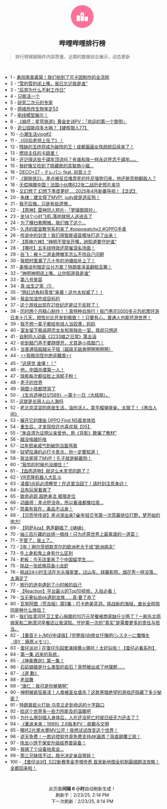 <div align="center">
    <img src="./assets/icon_rank.png" alt="logo" />
    <h2>哔哩哔哩排行榜</h>
</div>

> 排行榜根据稿件内容质量，近期的数据综合展示，动态更新

<br />

<ul><li><span>1 - <a href=https://www.bilibili.com/BV1MjAoegEK5 target=_blank>勇闯南美毒窝！我们拍到了可卡因制作的全流程</a></span></li><li><span>2 - <a href=https://www.bilibili.com/BV1VRABehEzm target=_blank>“雪豹雪豹闭上嘴，我已忘记我是谁”</a></span></li><li><span>3 - <a href=https://www.bilibili.com/BV1RvAzeAEa2 target=_blank>“后羿为什么不射工作日”</a></span></li><li><span>4 - <a href=https://www.bilibili.com/BV1JjAWecEy3 target=_blank>只能活一个</a></span></li><li><span>5 - <a href=https://www.bilibili.com/BV1L6PKeyEpF target=_blank>研究二次元的专家</a></span></li><li><span>6 - <a href=https://www.bilibili.com/BV1umPweWEHe target=_blank>网络热传生物鉴定53</a></span></li><li><span>7 - <a href=https://www.bilibili.com/BV14hAkeYE9V target=_blank>电线模型展示！</a></span></li><li><span>8 - <a href=https://www.bilibili.com/BV1sZAnevEsh target=_blank>《崩坏：星穹铁道》黄金史诗PV：「命运的第一个黎明」</a></span></li><li><span>9 - <a href=https://www.bilibili.com/BV1dkApeWEi3 target=_blank>逛公园能闯多大祸？【硬核狠人77】</a></span></li><li><span>10 - <a href=https://www.bilibili.com/BV1xiAHezERY target=_blank>小潮生活vlog#2</a></span></li><li><span>11 - <a href=https://www.bilibili.com/BV1VsAWeREt4 target=_blank>《00后老师上任了》！</a></span></li><li><span>12 - <a href=https://www.bilibili.com/BV1oYAneQEsN target=_blank>残缺的玉终将成为破阵的王！成都画画女孩颜颜后续来了！</a></span></li><li><span>13 - <a href=https://www.bilibili.com/BV1QXAfepEz8 target=_blank>燃烧主任的卡路里！</a></span></li><li><span>14 - <a href=https://www.bilibili.com/BV1hbAHe5EYP target=_blank>还记得这些千禧年顶流吗？有谁和我一样永远怀念千禧年。。。</a></span></li><li><span>15 - <a href=https://www.bilibili.com/BV15zAae7EpL target=_blank>我好像又捡到了隐藏款的高智商小猫…</a></span></li><li><span>16 - <a href=https://www.bilibili.com/BV1cZw9eDERz target=_blank>DECO*27&nbsp;-&nbsp;テレパシ&nbsp;feat.&nbsp;初音ミク</a></span></li><li><span>17 - <a href=https://www.bilibili.com/BV1m9AneMEPa target=_blank>《钢铁侠2》，差点被反应堆弄死的托尼强势归来，他还能否掀翻敌人？</a></span></li><li><span>18 - <a href=https://www.bilibili.com/BV1dcApeHEkS target=_blank>无偿捐赠中国！法国小伙携622张二战历史照片来华</a></span></li><li><span>19 - <a href=https://www.bilibili.com/BV1ANPTetEx8 target=_blank>又幻想了&nbsp;幻想下季度更好....&nbsp;2025年4月新番导视！【泛式】</a></span></li><li><span>20 - <a href=https://www.bilibili.com/BV1odAHeREMN target=_blank>朱棣：建文得了MVP!&nbsp;&nbsp;judy就是造反狗！</a></span></li><li><span>21 - <a href=https://www.bilibili.com/BV1YyAne5E7x target=_blank>我不后悔，只是有些遗憾...</a></span></li><li><span>22 - <a href=https://www.bilibili.com/BV1KzAWeLEDJ target=_blank>【原神】雷神同人短片-「梦璃御舆抄」</a></span></li><li><span>23 - <a href=https://www.bilibili.com/BV1dKPceaE8R target=_blank>坐14个小时飞机.落地就把人送进去了</a></span></li><li><span>24 - <a href=https://www.bilibili.com/BV12MPFeGEGP target=_blank>为了横扫套圈摊，我们做了这个…</a></span></li><li><span>25 - <a href=https://www.bilibili.com/BV1BzAfewEmf target=_blank>久违的密室教学系列来了&nbsp;#oppowatchx2&nbsp;#OPPO手表</a></span></li><li><span>26 - <a href=https://www.bilibili.com/BV17jAHepEGW target=_blank>传说中的剑灵！我们用智能语音模块打造了出来！</a></span></li><li><span>27 - <a href=https://www.bilibili.com/BV1vfPNekEcp target=_blank>【原神六神】“神明不曾张开嘴，祂知道要守护谁”</a></span></li><li><span>28 - <a href=https://www.bilibili.com/BV15vAzePEBL target=_blank>【哪吒】五毛钱特效还原催泪名场面！</a></span></li><li><span>29 - <a href=https://www.bilibili.com/BV1ASAZeiEyC target=_blank>岳飞：被十二道金牌撤军怎么不找自己问题</a></span></li><li><span>30 - <a href=https://www.bilibili.com/BV1j7AHeQErB target=_blank>我把村里漏了几十年的池塘给补上了！</a></span></li><li><span>31 - <a href=https://www.bilibili.com/BV1tQAnezEVT target=_blank>美俄谈判暗定瓜分方案？特朗普泽圣翻脸互撕！</a></span></li><li><span>32 - <a href=https://www.bilibili.com/BV1rnAje5EHk target=_blank>“神明神明闭上嘴，让你知道我是谁”</a></span></li><li><span>33 - <a href=https://www.bilibili.com/BV1uSAae6E2e target=_blank>第八号笑容</a></span></li><li><span>34 - <a href=https://www.bilibili.com/BV1EjAWecEmF target=_blank>真·出生之家（1）</a></span></li><li><span>35 - <a href=https://www.bilibili.com/BV1vLAkeCE4i target=_blank>“网红边角料零食”来袭！这也太权威了！！</a></span></li><li><span>36 - <a href=https://www.bilibili.com/BV1dcAseFE1e target=_blank>我会加油完成目标的</a></span></li><li><span>37 - <a href=https://www.bilibili.com/BV1TyPFemEEB target=_blank>这个游戏出现在21世纪还是过于反转了！</a></span></li><li><span>38 - <a href=https://www.bilibili.com/BV1i2Afe4E25 target=_blank>历时两个月精心制作！！真特种兵旅行！抠门男花5000多元包机票环游日本十几天，把性价比开发到极致！！只要有心，普通人也能环游世界！</a></span></li><li><span>39 - <a href=https://www.bilibili.com/BV1RvAzeAEP9 target=_blank>我不想一辈子都给有钱人当奴隶，妈妈</a></span></li><li><span>40 - <a href=https://www.bilibili.com/BV1yRAzeJEFy target=_blank>室友留下极品网恋女友和我独处一室，我却只想逃</a></span></li><li><span>41 - <a href=https://www.bilibili.com/BV1M8AhevEmM target=_blank>自制同人动画《2233娘之日常》第五话</a></span></li><li><span>42 - <a href=https://www.bilibili.com/BV1crAJetERW target=_blank>听到敲门声不要随便开，尤其是小孩敲门！</a></span></li><li><span>43 - <a href=https://www.bilibili.com/BV1QoAfeSEsc target=_blank>当普通班超越尖子班（超级无敌爽啊啊啊啊啊）</a></span></li><li><span>44 - <a href=https://www.bilibili.com/BV15QABeYEdP target=_blank>⚡⚡我敖闰侄也绝非鳝类⚡⚡</a></span></li><li><span>45 - <a href=https://www.bilibili.com/BV1aUApeJEw6 target=_blank>“这感觉&nbsp;谁懂！！”</a></span></li><li><span>46 - <a href=https://www.bilibili.com/BV1v1AoeJEeh target=_blank>他，中国杀倭第一人！</a></span></li><li><span>47 - <a href=https://www.bilibili.com/BV1pAAHewELL target=_blank>瑞希每次都往脸上涂腻子粉！</a></span></li><li><span>48 - <a href=https://www.bilibili.com/BV17nAZexENP target=_blank>老子的世界</a></span></li><li><span>49 - <a href=https://www.bilibili.com/BV1khAfeqEsa target=_blank>隔壁小孩都馋哭了</a></span></li><li><span>50 - <a href=https://www.bilibili.com/BV1NCAWekE9j target=_blank>《生肖造神日记589》—第十一日（大结局）。</a></span></li><li><span>51 - <a href=https://www.bilibili.com/BV1F8PKepEd8 target=_blank>这就是长得人山人海吗</a></span></li><li><span>52 - <a href=https://www.bilibili.com/BV1hmAneGEGe target=_blank>老北京混混的底层生活，油炸活人，拿手榴弹提亲，太狠了！《黑白人间》</a></span></li><li><span>53 - <a href=https://www.bilibili.com/BV1tBAHeME53 target=_blank>展开它的理由&nbsp;OPPO&nbsp;Find&nbsp;N5首发体验</a></span></li><li><span>54 - <a href=https://www.bilibili.com/BV1ZYAneQEDG target=_blank>重生后，才发现校花也喜欢我【05】</a></span></li><li><span>55 - <a href=https://www.bilibili.com/BV1VtAWeXEor target=_blank>“朱自清为证明父亲爱他，用《背影》欺骗了教材”</a></span></li><li><span>56 - <a href=https://www.bilibili.com/BV1urAte8EDB target=_blank>越没啥越吃啥</a></span></li><li><span>57 - <a href=https://www.bilibili.com/BV1t2Aje4E6Z target=_blank>过年把亲戚气到破防当面骂我</a></span></li><li><span>58 - <a href=https://www.bilibili.com/BV1gYAWeJEBH target=_blank>狱望拉满的必打卡景点，你一定要知道！</a></span></li><li><span>59 - <a href=https://www.bilibili.com/BV1ZuAkemE9e target=_blank>我法家得了MVP！孔子就是躺赢狗！</a></span></li><li><span>60 - <a href=https://www.bilibili.com/BV1cdwQe5EBU target=_blank>“我剪的时候也没绷住！”</a></span></li><li><span>61 - <a href=https://www.bilibili.com/BV1pNAWeBEBn target=_blank>【血肉造物】就这么水灵灵的跑了？</a></span></li><li><span>62 - <a href=https://www.bilibili.com/BV1UTAnezEkj target=_blank>VR克隆机器人大乱斗</a></span></li><li><span>63 - <a href=https://www.bilibili.com/BV1pdAjenEXu target=_blank>凌晨1点前必须睡觉！在这里当园丁！请时刻注意身边！</a></span></li><li><span>64 - <a href=https://www.bilibili.com/BV12HAfeCEC1 target=_blank>吕布玩家看爽了</a></span></li><li><span>65 - <a href=https://www.bilibili.com/BV1PqAJecETN target=_blank>致命追踪&nbsp;超绝身法&nbsp;极限走位</a></span></li><li><span>66 - <a href=https://www.bilibili.com/BV12HAfeCEJK target=_blank>动画师：差点肝没命，所以看谁都像垃圾…</a></span></li><li><span>67 - <a href=https://www.bilibili.com/BV1ZzAoeWEmw target=_blank>禁毒有我在，毒品不沾身！</a></span></li><li><span>68 - <a href=https://www.bilibili.com/BV1rqA4eVEcZ target=_blank>【贝而爷传说】差点哭出来?😭年轻贝爷第一次荧幕排位打野，梦开始的地方!</a></span></li><li><span>69 - <a href=https://www.bilibili.com/BV1G8AxeFEXW target=_blank>【阿萨Aza】男声翻唱了《嗵嗵》</a></span></li><li><span>70 - <a href=https://www.bilibili.com/BV1U4A6etEhd target=_blank>抽三百斤藕的丝搓一根线！只为还原世界上最离谱的一道菜！</a></span></li><li><span>71 - <a href=https://www.bilibili.com/BV17sAte3EkY target=_blank>不管了，我上了。</a></span></li><li><span>72 - <a href=https://www.bilibili.com/BV1fAPceeEdc target=_blank>3年！朔尔茨把默克尔的欧洲老大干成“欧洲病夫”</a></span></li><li><span>73 - <a href=https://www.bilibili.com/BV1qdPNeyE9y target=_blank>牛上身和鬼上身有什么区别</a></span></li><li><span>74 - <a href=https://www.bilibili.com/BV1siA6eHECj target=_blank>老板：今天店里来了个中国留学生……</a></span></li><li><span>75 - <a href=https://www.bilibili.com/BV1TDA8ewEHQ target=_blank>挑战一张纸换蒜香小龙虾</a></span></li><li><span>76 - <a href=https://www.bilibili.com/BV1JuAJeJEgK target=_blank>挑战24小时生活在光头强家里，过山车、球幕影院、烟花秀一样没落，太满足了</a></span></li><li><span>77 - <a href=https://www.bilibili.com/BV14EAeezExX target=_blank>旅行的途中遇到了小时候的自己</a></span></li><li><span>78 - <a href=https://www.bilibili.com/BV1FDAHeFEsM target=_blank>【Reaction】平台最火的Top10视频，入驻必看！</a></span></li><li><span>79 - <a href=https://www.bilibili.com/BV1C1PTeFEkU target=_blank>当无量仙翁pk遇到龙族……真·要了命了</a></span></li><li><span>80 - <a href=https://www.bilibili.com/BV1fHw9eLEdu target=_blank>瓦努阿图（荒岛版）第5集：打卡绝美蓝洞，挑战新的海域，酋长全程陪同是种什么体验？</a></span></li><li><span>81 - <a href=https://www.bilibili.com/BV1FdAZeaEB1 target=_blank>我们给漠河环卫工爱心捐赠的10万元早餐被商家缺斤少两了？一刷东北雨姐家和二刷漠河早餐店让我深知，守护第一次的“真实”是需要更多的责任与担当。</a></span></li><li><span>82 - <a href=https://www.bilibili.com/BV1PSAZeiECV target=_blank>【重音テト/MV/中译版】[完整版]向修女忏悔吧/シスターに懺悔を（BY：廃原メモリ）</a></span></li><li><span>83 - <a href=https://www.bilibili.com/BV13bAHe5EME target=_blank>蛋仔派对&nbsp;|&nbsp;在蛋仔乐园里演绎爆火哪吒！太好玩啦！【蛋仔必看系列】</a></span></li><li><span>84 - <a href=https://www.bilibili.com/BV1VTAoejEbB target=_blank>第一集&nbsp;迟来的系统..</a></span></li><li><span>85 - <a href=https://www.bilibili.com/BV1yRAteDEo6 target=_blank>《神奥赛迦》第一集！</a></span></li><li><span>86 - <a href=https://www.bilibili.com/BV1wMPTexEHC target=_blank>石矶娘娘是什么类型的岩石？竟然被出成了地理题……</a></span></li><li><span>87 - <a href=https://www.bilibili.com/BV1bZAoe3EoG target=_blank>《道&nbsp;歉》</a></span></li><li><span>88 - <a href=https://www.bilibili.com/BV1REPAewEKe target=_blank>老鼠舞</a></span></li><li><span>89 - <a href=https://www.bilibili.com/BV1ekAne1EuM target=_blank>“唐仁：我可是你舅舅啊”</a></span></li><li><span>90 - <a href=https://www.bilibili.com/BV1BmPAeGEQZ target=_blank>神明被疯狂亵渎！人类被圣女虐杀？这款黑暗绝望的游戏还隐藏了多少秘密？</a></span></li><li><span>91 - <a href=https://www.bilibili.com/BV1BjAWecEaP target=_blank>特朗普趁火打劫&nbsp;乌克兰走到命运的十字路口</a></span></li><li><span>92 - <a href=https://www.bilibili.com/BV1zUAheHEAZ target=_blank>给这个世界多一些力所能及的温暖吧</a></span></li><li><span>93 - <a href=https://www.bilibili.com/BV1xYA6eWE7m target=_blank>为什么用剑插入身体后，人在还没死亡时就已经无力还击了？</a></span></li><li><span>94 - <a href=https://www.bilibili.com/BV1ZhNdeoEH2 target=_blank>《重返未来：1999》2.6版本PV：疯癫与文明</a></span></li><li><span>95 - <a href=https://www.bilibili.com/BV1WtAie3EDb target=_blank>哪吒2片尾水墨MV公开！我想试试改变这个世界！</a></span></li><li><span>96 - <a href=https://www.bilibili.com/BV15EAJeVEPB target=_blank>逆天免费！一款远控软件竟免费支持4K画质？简直颠覆三观！</a></span></li><li><span>97 - <a href=https://www.bilibili.com/BV1pjAte2EYQ target=_blank>伟龙小饼干保安升级结界兽装备！</a></span></li><li><span>98 - <a href=https://www.bilibili.com/BV1jWAWexEga target=_blank>我搞了个设备拍卖会…</a></span></li><li><span>99 - <a href=https://www.bilibili.com/BV1qiApetECZ target=_blank>那三兄妹信不过，敖光决定亲自带娃！</a></span></li><li><span>100 - <a href=https://www.bilibili.com/BV1ASAxejEqw target=_blank>【蛋仔派对】S22新赛季金字塔传奇&nbsp;首发新地图全机制最细跑法攻略！全都回来啦！</a></span></li></ul>

<br />

<p align=center>此页面<strong>间隔 6 小时</strong>自动刷新生成！<br>刷新于：2/23/25, 2:14 PM<br>下一次刷新：2/23/25, 8:14 PM</p>
